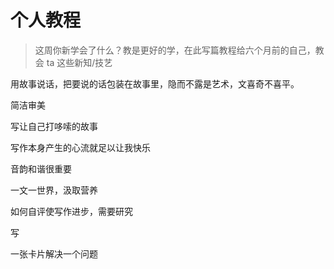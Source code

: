 # 个人教程

>这周你新学会了什么？教是更好的学，在此写篇教程给六个月前的自己，教会 ta 这些新知/技艺

用故事说话，把要说的话包装在故事里，隐而不露是艺术，文喜奇不喜平。

简洁审美

写让自己打哆嗦的故事

写作本身产生的心流就足以让我快乐

音韵和谐很重要

一文一世界，汲取营养

如何自评使写作进步，需要研究

写 

一张卡片解决一个问题
